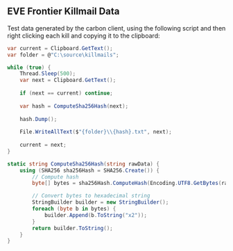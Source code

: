 ## EVE Frontier Killmail Data

Test data generated by the carbon client, using the following script and then right clicking each kill and copying it to the clipboard:

```csharp
var current = Clipboard.GetText();
var folder = @"C:\source\killmails";

while (true) {
	Thread.Sleep(500);
	var next = Clipboard.GetText();
	
	if (next == current) continue;
	
	var hash = ComputeSha256Hash(next);
	
	hash.Dump();
	
	File.WriteAllText($"{folder}\\{hash}.txt", next);
	
	current = next;
}

static string ComputeSha256Hash(string rawData) {
	using (SHA256 sha256Hash = SHA256.Create()) {
		// Compute hash
		byte[] bytes = sha256Hash.ComputeHash(Encoding.UTF8.GetBytes(rawData));

		// Convert bytes to hexadecimal string
		StringBuilder builder = new StringBuilder();
		foreach (byte b in bytes) {
			builder.Append(b.ToString("x2"));
		}
		return builder.ToString();
	}
}
```
